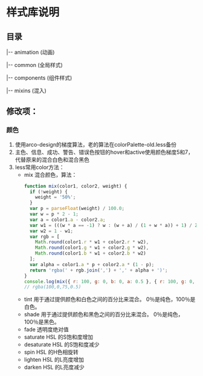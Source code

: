 # 样式库说明

## 目录

|-- animation  (动画)

|-- common  (全局样式)

|-- components  (组件样式)

|-- mixins  (混入)

## 修改项：

### 颜色
1. 使用arco-design的梯度算法，老的算法在colorPalette-old.less备份
2. 主色、信息、成功、警告、错误色按钮的hover和active使用颜色梯度5和7，代替原来的混合白色和混合黑色
3. less常用color方法：
    - mix 混合颜色，算法：
        ```JavaScript
        function mix(color1, color2, weight) {
          if (!weight) {
            weight = '50%';
          }
          var p = parseFloat(weight) / 100.0;
          var w = p * 2 - 1;
          var a = color1.a - color2.a;
          var w1 = (((w * a == -1) ? w : (w + a) / (1 + w * a)) + 1) / 2.0;
          var w2 = 1 - w1;
          var rgb = [
            Math.round(color1.r * w1 + color2.r * w2),
            Math.round(color1.g * w1 + color2.g * w2),
            Math.round(color1.b * w1 + color2.b * w2)
          ];
          var alpha = color1.a * p + color2.a * (1 - p);
          return 'rgba(' + rgb.join(',') + ',' + alpha + ')';
        }
        console.log(mix({ r: 100, g: 0, b: 0, a: 0.5 }, { r: 100, g: 0, b: 100, a: 0.5 }, '25%'));
        // rgba(100,0,75,0.5)
        ```
    - tint 用于通过提供颜色和白色之间的百分比来混合。 0％是纯色，100％是白色。
    - shade 用于通过提供颜色和黑色之间的百分比来混合。 0％是纯色，100％是黑色。
    - fade 透明度绝对值
    - saturate HSL 的S饱和度增加
    - desaturate HSL 的S饱和度减少
    - spin HSL 的H色相旋转
    - lighten HSL 的L亮度增加
    - darken HSL 的L亮度减少